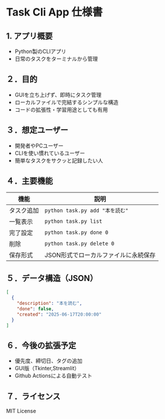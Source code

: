 # Task Cli App 仕様書

## 1. アプリ概要
- Python製のCLIアプリ
- 日常のタスクをターミナルから管理

## ２．目的
- GUIを立ち上げず、即時にタスク管理
- ローカルファイルで完結するシンプルな構造
- コードの拡張性・学習用途としても有用

## ３．想定ユーザー
- 開発者やPCユーザー
- CLIを使い慣れているユーザー
- 簡単なタスクをサクッと記録したい人

## ４．主要機能
| 機能       | 説明                                         |
|------------|----------------------------------------------|
| タスク追加 | `python task.py add "本を読む"`             |
| 一覧表示   | `python task.py list`                       |
| 完了設定   | `python task.py done 0`                     |
| 削除       | `python task.py delete 0`                   |
| 保存形式   | JSON形式でローカルファイルに永続保存       |

## ５．データ構造（JSON）
```JSON
[
  {
    "description": "本を読む",
    "done": false,
    "created": "2025-06-17T20:00:00"
  }
]
```

## ６．今後の拡張予定
- 優先度、締切日、タグの追加
- GUI版（Tkinter,Streamlit）
- Github Actionsによる自動テスト

## ７．ライセンス
MIT License

